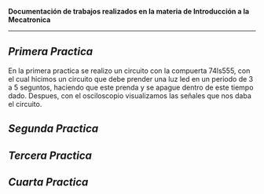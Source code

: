 **Documentación de trabajos realizados en la materia de Introducción a la Mecatronica**

---
*Primera Practica*
---
En la primera practica se realizo un circuito con la compuerta 74ls555, con el cual hicimos un circuito que debe prender una luz led en un periodo de 3 a 5 seguntos, haciendo que este prenda y se apague dentro de este tiempo dado.
Despues, con el osciloscopio visualizamos las señales que nos daba el circuito.







*Segunda Practica*
---









*Tercera Practica*
---






*Cuarta Practica*
---